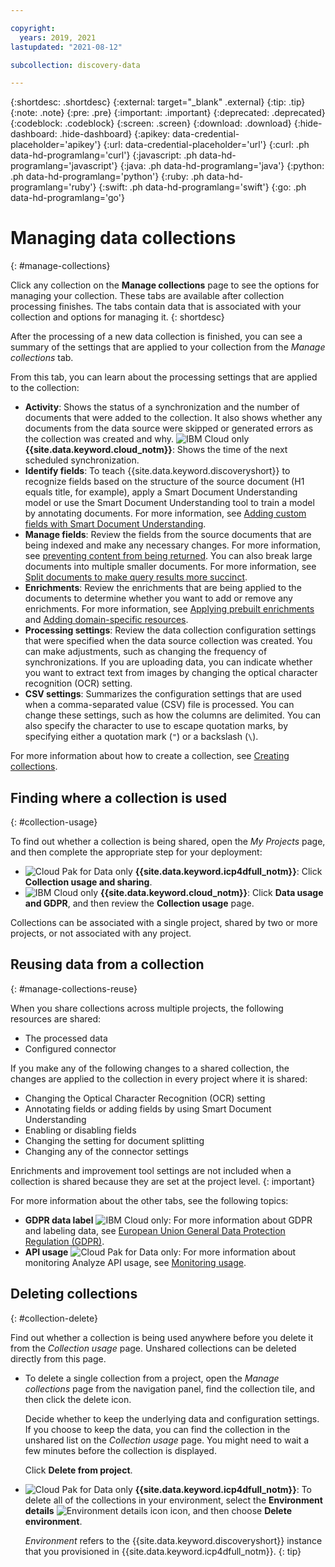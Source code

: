 ```yaml
---

copyright:
  years: 2019, 2021
lastupdated: "2021-08-12"

subcollection: discovery-data

---
```


{:shortdesc: .shortdesc}
{:external: target="_blank" .external}
{:tip: .tip}
{:note: .note}
{:pre: .pre}
{:important: .important}
{:deprecated: .deprecated}
{:codeblock: .codeblock}
{:screen: .screen}
{:download: .download}
{:hide-dashboard: .hide-dashboard}
{:apikey: data-credential-placeholder='apikey'} 
{:url: data-credential-placeholder='url'}
{:curl: .ph data-hd-programlang='curl'}
{:javascript: .ph data-hd-programlang='javascript'}
{:java: .ph data-hd-programlang='java'}
{:python: .ph data-hd-programlang='python'}
{:ruby: .ph data-hd-programlang='ruby'}
{:swift: .ph data-hd-programlang='swift'}
{:go: .ph data-hd-programlang='go'}

# Managing data collections
{: #manage-collections}

<!-- c/s help for the *Manage collections* page tabs: Activity, Processing settings, CSV settings. Do not delete. -->

Click any collection on the **Manage collections** page to see the options for managing your collection. These tabs are available after collection processing finishes. The tabs contain data that is associated with your collection and options for managing it.
{: shortdesc}

After the processing of a new data collection is finished, you can see a summary of the settings that are applied to your collection from the *Manage collections* tab.

From this tab, you can learn about the processing settings that are applied to the collection:

- **Activity**: Shows the status of a synchronization and the number of documents that were added to the collection. It also shows whether any documents from the data source were skipped or generated errors as the collection was created and why. ![IBM Cloud only](images/ibm-cloud.png) **{{site.data.keyword.cloud_notm}}**: Shows the time of the next scheduled synchronization.
- **Identify fields**: To teach {{site.data.keyword.discoveryshort}} to recognize fields based on the structure of the source document (H1 equals title, for example), apply a Smart Document Understanding model or use the Smart Document Understanding tool to train a model by annotating documents. For more information, see [Adding custom fields with Smart Document Understanding](/docs/discovery-data?topic=discovery-data-configuring-fields).
- **Manage fields**: Review the fields from the source documents that are being indexed and make any necessary changes. For more information, see [preventing content from being returned](/docs/discovery-data?topic=discovery-data-hide-data). You can also break large documents into multiple smaller documents. For more information, see [Split documents to make query results more succinct](/docs/discovery-data?topic=discovery-data-split-documents).
- **Enrichments**: Review the enrichments that are being applied to the documents to determine whether you want to add or remove any enrichments. For more information, see [Applying prebuilt enrichments](/docs/discovery-data?topic=discovery-data-nlu) and [Adding domain-specific resources](/docs/discovery-data?topic=discovery-data-domain#classifier).
- **Processing settings**: Review the data collection configuration settings that were specified when the data source collection was created. You can make adjustments, such as changing the frequency of synchronizations. If you are uploading data, you can indicate whether you want to extract text from images by changing the optical character recognition (OCR) setting.
- **CSV settings**: Summarizes the configuration settings that are used when a comma-separated value (CSV) file is processed. You can change these settings, such as how the columns are delimited. You can also specify the character to use to escape quotation marks, by specifying either a quotation mark (`"`) or a backslash (`\`).

For more information about how to create a collection, see [Creating collections](/docs/discovery-data?topic=discovery-data-collections).

## Finding where a collection is used
{: #collection-usage}

<!-- c/s help for the *Collection usage and sharing* page. Do not delete. -->

To find out whether a collection is being shared, open the *My Projects* page, and then complete the appropriate step for your deployment:
 
- ![Cloud Pak for Data only](images/desktop.png) **{{site.data.keyword.icp4dfull_notm}}**: Click **Collection usage and sharing**. 
- ![IBM Cloud only](images/ibm-cloud.png) **{{site.data.keyword.cloud_notm}}**: Click **Data usage and GDPR**, and then review the **Collection usage** page.

Collections can be associated with a single project, shared by two or more projects, or not associated with any project.

## Reusing data from a collection
{: #manage-collections-reuse}

When you share collections across multiple projects, the following resources are shared:

- The processed data
- Configured connector

If you make any of the following changes to a shared collection, the changes are applied to the collection in every project where it is shared:

- Changing the Optical Character Recognition (OCR) setting
- Annotating fields or adding fields by using Smart Document Understanding
- Enabling or disabling fields
- Changing the setting for document splitting
- Changing any of the connector settings

Enrichments and improvement tool settings are not included when a collection is shared because they are set at the project level.
{: important}

For more information about the other tabs, see the following topics:

- **GDPR data label** ![IBM Cloud only](images/ibm-cloud.png): For more information about GDPR and labeling data, see [European Union General Data Protection Regulation (GDPR)](/docs/discovery-data?topic=discovery-data-information-security#gdpr).
- **API usage** ![Cloud Pak for Data only](images/desktop.png): For more information about monitoring Analyze API usage, see [Monitoring usage](/docs/discovery-data?topic=discovery-data-analyzeapi#api-usage).

## Deleting collections
{: #collection-delete}

Find out whether a collection is being used anywhere before you delete it from the *Collection usage* page. Unshared collections can be deleted directly from this page.

- To delete a single collection from a project, open the *Manage collections* page from the navigation panel, find the collection tile, and then click the delete icon. 

  Decide whether to keep the underlying data and configuration settings. If you choose to keep the data, you can find the collection in the unshared list on the *Collection usage* page. You might need to wait a few minutes before the collection is displayed.
  
  Click **Delete from project**.

- ![Cloud Pak for Data only](images/desktop.png) **{{site.data.keyword.icp4dfull_notm}}**: To delete all of the collections in your environment, select the **Environment details** ![Environment details icon](images/env_icon.png) icon, and then choose **Delete environment**.

  *Environment* refers to the {{site.data.keyword.discoveryshort}} instance that you provisioned in {{site.data.keyword.icp4dfull_notm}}.
  {: tip}
